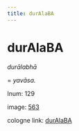 ```yaml
---
title: durAlaBA
---
```


# durAlaBA

<i>durālabhā</i>  <div n="P" />= <i>yavāsa.</i>

lnum: 129

image: [563](https://www.sanskrit-lexicon.uni-koeln.de/scans/csl-apidev/servepdf.php?dict=snp&page=563)

cologne link: [durAlaBA](https://sanskrit-lexicon.uni-koeln.de/scans/csl-apidev/getword.php?dict=snp&key=durAlaBA)

